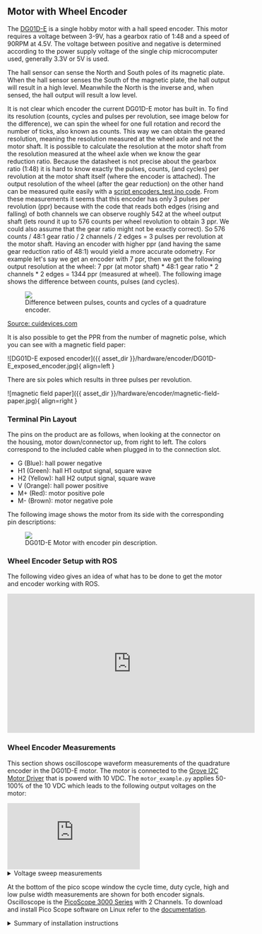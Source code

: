 ## Motor with Wheel Encoder

The [DG01D-E](https://www.sparkfun.com/products/16413) is a single hobby motor with a hall speed encoder. 
This motor requires a voltage between 3-9V, has a gearbox ratio of 1:48 and a speed of 90RPM at 4.5V. 
The voltage between positive and negative is determined according to the power supply voltage of the single chip microcomputer used, 
generally 3.3V or 5V is used.

The hall sensor can sense the North and South poles of its magnetic plate. 
When the hall sensor senses the South of the magnetic plate, the hall output will result in a high level. 
Meanwhile the North is the inverse and, when sensed, the hall output will result a low level.

It is not clear which encoder the current DG01D-E motor has built in. To find its resolution (counts, cycles and pulses per revolution, see image below for the difference), 
we can spin the wheel for one full rotation and record the number of ticks, also known as counts. 
This way we can obtain the geared resolution, meaning the resolution measured at the wheel axle and not the motor shaft. 
It is possible to calculate the resolution at the motor shaft from the resolution measured at the wheel axle when we know the gear reduction ratio. 
Because the datasheet is not precise about the gearbox ratio (1:48) it is hard to know exactly the pulses, counts, (and cycles) per revolution at the motor shaft itself 
(where the encoder is attached). The output resolution of the wheel (after the gear reduction) on the other hand can be measured quite easily with a 
[script encoders_test.ino code](https://github.com/ros-mobile-robots/diffbot/blob/noetic-devel/diffbot_base/scripts/encoders/encoders_test/encoders_test.ino). 
From these measurements it seems that this encoder has only 3 pulses per revolution (ppr) because with the code that reads both edges (rising and falling) of 
both channels we can observe roughly 542 at the wheel output shaft (lets round it up to 576 counts per wheel revolution to obtain 3 ppr. 
We could also assume that the gear ratio might not be exactly correct). So 576 counts / 48:1 gear ratio / 2 channels / 2 edges = 3 pulses per revolution at the motor shaft. 
Having an encoder with higher ppr (and having the same gear reduction ratio of 48:1) would yield a more accurate odometry. 
For example let's say we get an encoder with 7 ppr, then we get the following output resolution at the wheel: 
7 ppr (at motor shaft) * 48:1 gear ratio * 2 channels * 2 edges = 1344 ppr (measured at wheel). 
The following image shows the difference between counts, pulses (and cycles).


<figure>
    <a href="{{ asset_dir }}/hardware/encoder/quadrature-encoder-pulses-counts-cycles.png"><img src="{{ asset_dir }}/hardware/encoder/quadrature-encoder-pulses-counts-cycles.png"></a>
    <figcaption>Difference between pulses, counts and cycles of a quadrature encoder.</figcaption>
</figure>

[Source: cuidevices.com](https://www.cuidevices.com/blog/what-is-encoder-ppr-cpr-and-lpr)

It is also possible to get the PPR from the number of magnetic polse, which you can see with a magnetic field paper:

![DG01D-E exposed encoder]({{ asset_dir }}/hardware/encoder/DG01D-E_exposed_encoder.jpg){ align=left }

There are six poles which results in three pulses per revolution.

![magnetic field paper]({{ asset_dir }}/hardware/encoder/magnetic-field-paper.jpg){ align=right } 

### Terminal Pin Layout

The pins on the product are as follows, when looking at the connector on the housing, motor down/connector up, from right to left. The colors correspond to the included cable when plugged in to the connection slot.

- G (Blue): hall power negative
- H1 (Green): hall H1 output signal, square wave
- H2 (Yellow): hall H2 output signal, square wave
- V (Orange): hall power positive
- M+ (Red): motor positive pole
- M- (Brown): motor negative pole

The following image shows the motor from its side with the corresponding pin descriptions:

<figure>
    <a href="https://raw.githubusercontent.com/fjp/fjp.github.io/master/assets/collections/diffbot/components/dg01d-e-motor-with-encoder-pins.png"><img src="https://raw.githubusercontent.com/fjp/fjp.github.io/master/assets/collections/diffbot/components/dg01d-e-motor-with-encoder-pins.png"></a>
    <figcaption>DG01D-E Motor with encoder pin description.</figcaption>
</figure>

### Wheel Encoder Setup with ROS

The following video gives an idea of what has to be done to get the motor and encoder working with ROS.

<iframe width="560" height="315" src="https://www.youtube.com/embed/kNTMK3HlahQ" title="YouTube video player" frameborder="0" allow="accelerometer; autoplay; clipboard-write; encrypted-media; gyroscope; picture-in-picture" allowfullscreen></iframe>


### Wheel Encoder Measurements

This section shows oscilloscope waveform measurements of the quadrature encoder in the DG01D-E motor. 
The motor is connected to the [Grove I2C Motor Driver](https://fjp.at/projects/diffbot/components/#control) that is powerd with 10 VDC. 
The `motor_example.py` applies 50-100% of the 10 VDC which leads to the following output voltages on the motor:


<iframe src="https://www.youtube-nocookie.com/embed/5GlZtQ87Co8" frameborder="0" allow="accelerometer; autoplay; clipboard-write; encrypted-media; gyroscope; picture-in-picture" allowfullscreen></iframe>


<details markdown="1"><summary>Voltage sweep measurements</summary>

- 0:00 Forward Speed 50: 6.5 VDC
- 0:12 Back Speed 50: 6.5 VDC 
- 0:23 Forward Speed 60: 6.9 VDC
- 0:34 Back Speed 60: 6.9 VDC
- 0:46 Forward Speed 70:  7.2 VDC
- 0:56 Back Speed 70:  7.2 VDC
- 1:07 Forward 80: 7.3 VDC
- 1:18 Back 80: 7.3 VDC
- 1:29 Forward 90: 7.6 VDC
- 1:41 Back 90: 7.6 VDC
- 1:52 Forward 100: 7.9 VDC
- 2:02 Back 100: 7.9 VDC

</details>


At the bottom of the pico scope window the cycle time, duty cycle, high and low pulse width measurements are shown for both encoder signals.
Oscilloscope is the [PicoScope 3000 Series](https://www.picotech.com/oscilloscope/3000/usb3-oscilloscope-logic-analyzer) with 2 Channels.
To download and install Pico Scope software on Linux refer to the [documentation](https://www.picotech.com/downloads/linux).

<details markdown="1"><summary>Summary of installation instructions</summary>

1. Add repository to the updater
```console
sudo bash -c 'echo "deb https://labs.picotech.com/debian/ picoscope main" >/etc/apt/sources.list.d/picoscope.list'
```
2. Import public key
```console
wget -O - https://labs.picotech.com/debian/dists/picoscope/Release.gpg.key | sudo apt-key add -
```
3. Update package manager cache
```console
sudo apt-get update
```

4. Install PicoScope

```console
sudo apt-get install picoscope
```

</details>


